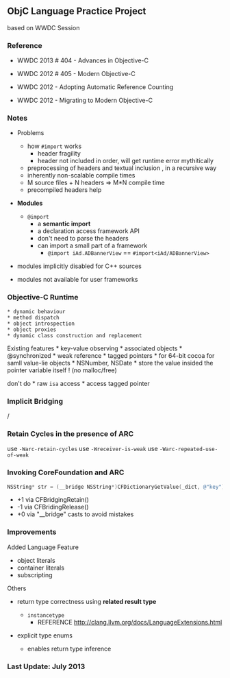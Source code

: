 ## ObjC Language Practice Project

based on  WWDC Session 



### Reference 

* WWDC 2013 # 404 - Advances in Objective-C

* WWDC 2012 # 405 - Modern Objective-C
* WWDC 2012 - Adopting Automatic Reference Counting 
* WWDC 2012 - Migrating to Modern Objective-C

### Notes 


* Problems
    * how  `#import` works
        * header fragility
        * header not included in order, will get runtime error mythitically 
    * preprocessing of headers and textual inclusion , in a recursive way
    * inherently non-scalable compile times 
    * M source files + N headers => M*N compile time 
    * precompiled headers help 

* __Modules__
    *  `@import`
        * a __semantic import__ 
        * a declaration access framework API 
        * don't need to parse the headers 
        * can import a small part of a framework
            * `@import iAd.ADBannerView` == `#import<iAd/ADBannerView>`

* modules implicitly disabled for C++ sources 
* modules not available for user frameworks 



### Objective-C Runtime 
    * dynamic behaviour 
    * method dispatch
    * object introspection
    * object proxies 
    * dynamic class construction and replacement 
    
Existing features
    * key-value observing 
    * associated objects 
    * @synchronized
    * weak reference
    * tagged pointers 
        * for 64-bit cocoa for samll value-lie objects
            * NSNumber, NSDate 
            * store the value insided the pointer variable itself ! (no malloc/free)

don't do 
    * raw `isa` access
    * access tagged pointer 

### Implicit Bridging 
/

### Retain Cycles in the presence of ARC

use `-Warc-retain-cycles`
use `-Wreceiver-is-weak`
use `-Warc-repeated-use-of-weak`

### Invoking CoreFoundation and ARC

```objective-c
NSString* str = (__bridge NSString*)CFDictionaryGetValue(_dict, @"key");
```
* +1 via CFBridgingRetain()
* -1 via CFBridingRelease()
* +0 via "__bridge" casts to avoid mistakes 


### Improvements 

Added Language Feature
* object literals
* container literals 
* subscripting 


Others 
* return type correctness using __related result type__
    * `instancetype`
        * REFERENCE http://clang.llvm.org/docs/LanguageExtensions.html

* explicit type enums 
    * enables return type inference 


### Last Update:  July 2013





